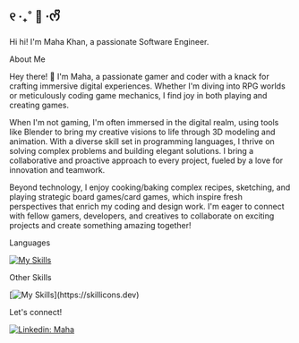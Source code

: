 ## ୧ ‧₊˚ 🍵 ⋅ᰔᩚ 

Hi hi! I'm Maha Khan, a passionate Software Engineer.

About Me 

Hey there! 👋 I'm Maha, a passionate gamer and coder with a knack for crafting immersive digital experiences. Whether I'm diving into RPG worlds or meticulously coding game mechanics, I find joy in both playing and creating games.

When I'm not gaming, I'm often immersed in the digital realm, using tools like Blender to bring my creative visions to life through 3D modeling and animation. With a diverse skill set in programming languages, I thrive on solving complex problems and building elegant solutions. I bring a collaborative and proactive approach to every project, fueled by a love for innovation and teamwork. 

Beyond technology, I enjoy cooking/baking complex recipes, sketching, and playing strategic board games/card games, which inspire fresh perspectives that enrich my coding and design work. I'm eager to connect with fellow gamers, developers, and creatives to collaborate on exciting projects and create something amazing together!
 
Languages 

[![My Skills](https://skillicons.dev/icons?i=html,css,c,cs,cpp,java,py)](https://skillicons.dev)

Other Skills 

[![My Skills](https://skillicons.dev/icons?i=ae,au,ps,blender,mysql,unity,unreal,)](https://skillicons.dev)

Let's connect!

[![Linkedin: Maha](https://img.shields.io/badge/-Maha-blue?style=flat-square&logo=Linkedin&logoColor=white&link=https://www.linkedin.com/in/maha-khan-mk)](https://www.linkedin.com/in/maha-khan-mk)

